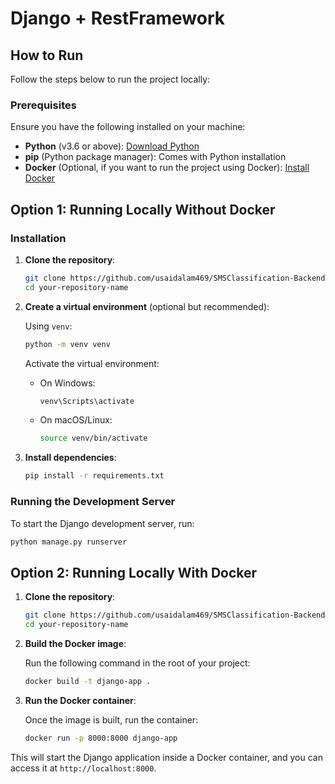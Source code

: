 # Django + RestFramework
## How to Run

Follow the steps below to run the project locally:

### Prerequisites

Ensure you have the following installed on your machine:
- **Python** (v3.6 or above): [Download Python](https://www.python.org/downloads/)
- **pip** (Python package manager): Comes with Python installation
- **Docker** (Optional, if you want to run the project using Docker): [Install Docker](https://docs.docker.com/get-docker/)

## Option 1: Running Locally Without Docker
### Installation

1. **Clone the repository**:

    ```bash
    git clone https://github.com/usaidalam469/SMSClassification-Backend.git
    cd your-repository-name
    ```

2. **Create a virtual environment** (optional but recommended):

    Using `venv`:

    ```bash
    python -m venv venv
    ```

    Activate the virtual environment:

    - On Windows:

        ```bash
        venv\Scripts\activate
        ```

    - On macOS/Linux:

        ```bash
        source venv/bin/activate
        ```

3. **Install dependencies**:

    ```bash
    pip install -r requirements.txt
    ```

### Running the Development Server

To start the Django development server, run:

```bash
python manage.py runserver
```
## Option 2: Running Locally With Docker
1. **Clone the repository**:

    ```bash
    git clone https://github.com/usaidalam469/SMSClassification-Backend.git
    cd your-repository-name
    ```

2. **Build the Docker image**:

    Run the following command in the root of your project:

    ```bash
    docker build -t django-app .
    ```

3. **Run the Docker container**:

    Once the image is built, run the container:

    ```bash
    docker run -p 8000:8000 django-app
    ```

This will start the Django application inside a Docker container, and you can access it at `http://localhost:8000`.
